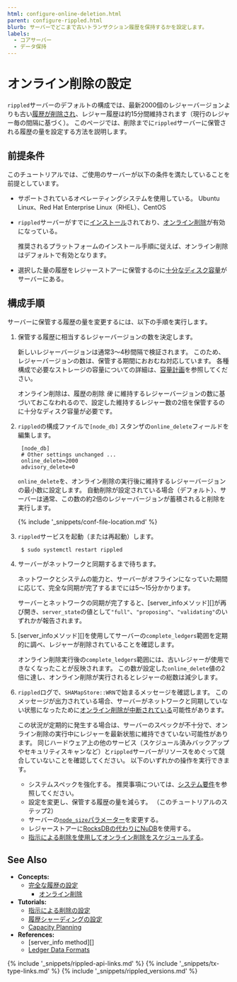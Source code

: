 ```yaml
---
html: configure-online-deletion.html
parent: configure-rippled.html
blurb: サーバーでどこまで古いトランザクション履歴を保持するかを設定します。
labels:
  - コアサーバー
  - データ保持
---
```


# オンライン削除の設定

`rippled`サーバーのデフォルトの構成では、最新2000個のレジャーバージョンよりも古い[履歴が削除され](online-deletion.html)、レジャー履歴は約15分間維持されます（現行のレジャー毎の間隔に基づく）。 このページでは、削除までに`rippled`サーバーに保管される履歴の量を設定する方法を説明します。

## 前提条件

このチュートリアルでは、ご使用のサーバーが以下の条件を満たしていることを前提としています。

- サポートされているオペレーティングシステムを使用している。 Ubuntu Linux、Red Hat Enterprise Linux（RHEL）、CentOS

- `rippled`サーバーがすでに[インストール](install-rippled.html)されており、[オンライン削除](online-deletion.html)が有効になっている。

    推奨されるプラットフォームのインストール手順に従えば、オンライン削除はデフォルトで有効となります。

- 選択した量の履歴をレジャーストアーに保管するのに[十分なディスク容量](capacity-planning.html)がサーバーにある。


## 構成手順

サーバーに保管する履歴の量を変更するには、以下の手順を実行します。

1. 保管する履歴に相当するレジャーバージョンの数を決定します。

    新しいレジャーバージョンは通常3～4秒間隔で検証されます。 このため、レジャーバージョンの数は、保管する期間におおむね対応しています。 各種構成で必要なストレージの容量についての詳細は、[容量計画](capacity-planning.html)を参照してください。

    オンライン削除は、履歴の削除 _後_ に維持するレジャーバージョンの数に基づいておこなわれるので、設定した維持するレジャー数の2倍を保管するのに十分なディスク容量が必要です。

0. `rippled`の構成ファイルで`[node_db]` スタンザの`online_delete`フィールドを編集します。
   
        [node_db]
        # Other settings unchanged ...
        online_delete=2000
        advisory_delete=0

    `online_delete`を、オンライン削除の実行後に維持するレジャーバージョンの最小数に設定します。 自動削除が設定されている場合（デフォルト）、サーバーは通常、この数の約2倍のレジャーバージョンが蓄積されると削除を実行します。

    {% include '_snippets/conf-file-location.md' %}<!--_ -->

0. `rippled`サービスを起動（または再起動）します。
   
        $ sudo systemctl restart rippled

0. サーバーがネットワークと同期するまで待ちます。

    ネットワークとシステムの能力と、サーバーがオフラインになっていた期間に応じて、完全な同期が完了するまでには5～15分かかります。

    サーバーとネットワークの同期が完了すると、\[server_infoメソッド\]\[\]が再び開き、`server_state`の値として`"full"`、`"proposing"`、`"validating"`のいずれかが報告されます。

0. \[server_infoメソッド\]\[\]を使用してサーバーの`complete_ledgers`範囲を定期的に調べ、レジャーが削除されていることを確認します。

    オンライン削除実行後の`complete_ledgers`範囲には、古いレジャーが使用できなくなったことが反映されます。 この数が設定した`online_delete`値の2倍に達し、オンライン削除が実行されるとレジャーの総数は減少します。

0. `rippled`ログで、`SHAMapStore::WRN`で始まるメッセージを確認します。 このメッセージが出力されている場合、サーバーがネットワークと同期していない状態になったために[オンライン削除が中断されている](online-deletion.html#オンライン削除の中断)可能性があります。

    この状況が定期的に発生する場合は、サーバーのスペックが不十分で、オンライン削除の実行中にレジャーを最新状態に維持できていない可能性があります。 同じハードウェア上の他のサービス（スケジュール済みバックアップやセキュリティスキャンなど）と`rippled`サーバーがリソースをめぐって競合していないことを確認してください。 以下のいずれかの操作を実行できます。

    - システムスペックを強化する。 推奨事項については、[システム要件](system-requirements.html)を参照してください。
    - 設定を変更し、保管する履歴の量を減らす。 （このチュートリアルのステップ2）
    - サーバーの[`node_size`パラメーター](capacity-planning.html)を変更する。
    - レジャーストアーに[RocksDBの代わりにNuDB](capacity-planning.html)を使用する。
    - [指示による削除を使用してオンライン削除をスケジュールする](configure-advisory-deletion.html)。


## See Also

- **Concepts:**
    - [完全な履歴の設定](ledger-history.html)
        - [オンライン削除](online-deletion.html)
- **Tutorials:**
    - [指示による削除の設定](configure-advisory-deletion.html)
    - [履歴シャーディングの設定](configure-history-sharding.html)
    - [Capacity Planning](capacity-planning.html)
- **References:**
    - \[server_info method\]\[\]
    - [Ledger Data Formats](ledger-data-formats.html)



<!--{# common link defs #}-->
{% include '_snippets/rippled-api-links.md' %}
{% include '_snippets/tx-type-links.md' %}
{% include '_snippets/rippled_versions.md' %}
